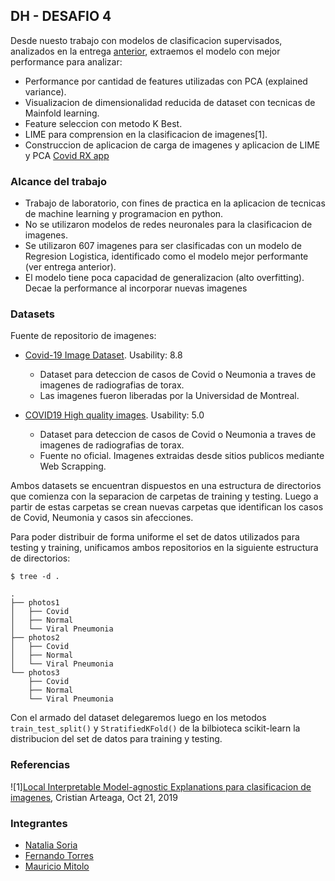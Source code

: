 ## DH - DESAFIO 4

Desde nuesto trabajo con modelos de clasificacion supervisados, analizados en la entrega [anterior](https://github.com/mauriciomem/DH_DS_desafio_3), extraemos el modelo con mejor performance para analizar:

 * Performance por cantidad de features utilizadas con PCA (explained variance).
 * Visualizacion de dimensionalidad reducida de dataset con tecnicas de Mainfold learning.
 * Feature seleccion con metodo K Best. 
 * LIME para comprension en la clasificacion de imagenes[1].
 * Construccion de aplicacion de carga de imagenes y aplicacion de LIME y PCA [Covid RX app](https://github.com/mauriciomem/flask_photo_pred "RX app")

### Alcance del trabajo

 * Trabajo de laboratorio, con fines de practica en la aplicacion de tecnicas de machine learning y programacion en python.
 * No se utilizaron modelos de redes neuronales para la clasificacion de imagenes.
 * Se utilizaron 607 imagenes para ser clasificadas con un modelo de Regresion Logistica, identificado como el modelo mejor performante (ver entrega anterior).
 * El modelo tiene poca capacidad de generalizacion (alto overfitting). Decae la performance al incorporar nuevas imagenes
 
### Datasets

 Fuente de repositorio de imagenes:

* [Covid-19 Image Dataset](https://www.kaggle.com/pranavraikokte/covid19-image-dataset). Usability: 8.8
  * Dataset para deteccion de casos de Covid o Neumonia a traves de imagenes de radiografias de torax.
  * Las imagenes fueron liberadas por la Universidad de Montreal.


* [COVID19 High quality images](https://www.kaggle.com/theroyakash/covid19). Usability: 5.0
  * Dataset para deteccion de casos de Covid o Neumonia a traves de imagenes de radiografias de torax.
  * Fuente no oficial. Imagenes extraidas desde sitios publicos mediante Web Scrapping.

Ambos datasets se encuentran dispuestos en una estructura de directorios que comienza con la separacion de carpetas de training y testing. Luego a partir de estas carpetas se crean nuevas carpetas que identifican los casos de Covid, Neumonia y casos sin afecciones.

Para poder distribuir de forma uniforme el set de datos utilizados para testing y training, unificamos ambos repositorios en la siguiente estructura de directorios:

```
$ tree -d .

.
├── photos1
│   ├── Covid
│   ├── Normal
│   └── Viral Pneumonia
├── photos2
│   ├── Covid
│   ├── Normal
│   └── Viral Pneumonia
└── photos3
    ├── Covid
    ├── Normal
    └── Viral Pneumonia
```

Con el armado del dataset delegaremos luego en los metodos `train_test_split()` y `StratifiedKFold()` de la bilbioteca scikit-learn la distribucion del set de datos para training y testing.

### Referencias

 ![1][Local Interpretable Model-agnostic Explanations para clasificacion de imagenes](https://www.ncbi.nlm.nih.gov/pmc/articles/PMC7269964/), Cristian Arteaga, Oct 21, 2019
 

### Integrantes

 * [Natalia Soria](https://github.com/natsoria)
 * [Fernando Torres](https://github.com/fetorres0)
 * [Mauricio Mitolo](https://github.com/mauriciomem)
